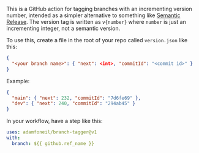 This is a GitHub action for tagging branches with an incrementing version number, intended as a simpler alternative to something like [Semantic Release](https://github.com/semantic-release/semantic-release). The version tag is written as `v{number}` where `number` is just an incrementing integer, not a semantic version.

To use this, create a file in the root of your repo called `version.json` like this:

```json
{
  "<your branch name>": { "next": <int>, "commitId": "<commit id>" }
}
```

Example:

```json
{
  "main": { "next": 232, "commitId": "7d6fe69" },
  "dev": { "next": 240, "commitId": "294ab45" }
}
```

In your workflow, have a step like this:

```yaml
uses: adamfoneil/branch-tagger@v1
with:
  branch: ${{ github.ref_name }}  
```
